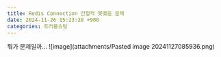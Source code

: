 ```yaml
---
title: Redis Connection 간헐적 못맺음 문제
date: 2024-11-26 15:23:28 +900
categories: 트러블슈팅
---
```

뭐가 문제일까...
![image](attachments/Pasted image 20241127085936.png)
